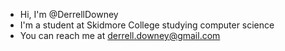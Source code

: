 - Hi, I'm @DerrellDowney
- I'm a student at Skidmore College studying computer science
- You can reach me at derrell.downey@gmail.com


